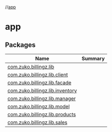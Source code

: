 //[app](index.md)



# app  


## Packages  
  
|  Name|  Summary| 
|---|---|
| <a name="com.zuko.billingz.lib////PointingToDeclaration/"></a>[com.zuko.billingz.lib](com.zuko.billingz.lib/index.md) | 
| <a name="com.zuko.billingz.lib.client////PointingToDeclaration/"></a>[com.zuko.billingz.lib.client](com.zuko.billingz.lib.client/index.md) | 
| <a name="com.zuko.billingz.lib.facade////PointingToDeclaration/"></a>[com.zuko.billingz.lib.facade](com.zuko.billingz.lib.facade/index.md) | 
| <a name="com.zuko.billingz.lib.inventory////PointingToDeclaration/"></a>[com.zuko.billingz.lib.inventory](com.zuko.billingz.lib.inventory/index.md) | 
| <a name="com.zuko.billingz.lib.manager////PointingToDeclaration/"></a>[com.zuko.billingz.lib.manager](com.zuko.billingz.lib.manager/index.md) | 
| <a name="com.zuko.billingz.lib.model////PointingToDeclaration/"></a>[com.zuko.billingz.lib.model](com.zuko.billingz.lib.model/index.md) | 
| <a name="com.zuko.billingz.lib.products////PointingToDeclaration/"></a>[com.zuko.billingz.lib.products](com.zuko.billingz.lib.products/index.md) | 
| <a name="com.zuko.billingz.lib.sales////PointingToDeclaration/"></a>[com.zuko.billingz.lib.sales](com.zuko.billingz.lib.sales/index.md) | 

